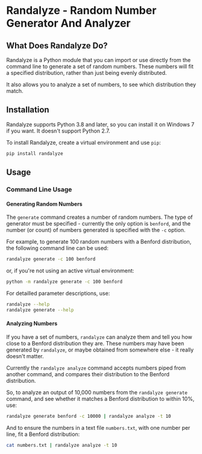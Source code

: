 # Randalyze - Random Number Generator And Analyzer

## What Does Randalyze Do?

Randalyze is a Python module that you can import or use directly from the command line to generate a set of random numbers. These numbers will fit a specified distribution, rather than just being evenly distributed.

It also allows you to analyze a set of numbers, to see which distribution they match.

## Installation

Randalyze supports Python 3.8 and later, so you can install it on Windows 7 if you want. It doesn't support Python 2.7.

To install Randalyze, create a virtual environment and use `pip`:

```bash
pip install randalyze
```

## Usage

### Command Line Usage

#### Generating Random Numbers

The `generate` command creates a number of random numbers. The type of generator must be specified - currently the only option is `benford`, and the number (or count) of numbers generated is specified with the `-c` option.

For example, to generate 100 random numbers with a Benford distribution, the following command line can be used:

```bash
randalyze generate -c 100 benford
```

or, if you're not using an active virtual environment:

```bash
python -m randalyze generate -c 100 benford
```

For detailled parameter descriptions, use:

```bash
randalyze --help
randalyze generate --help
```

#### Analyzing Numbers

If you have a set of numbers, `randalyze` can analyze them and tell you how close to a Benford distribution they are. These numbers may have been generated by `randalyze`, or maybe obtained from somewhere else - it really doesn't matter.

Currently the `randalyze analyze` command accepts numbers piped from another command, and compares their distribution to the Benford distribution.

So, to analyze an output of 10,000 numbers from the `randalyze generate` command, and see whether it matches a Benford distribution to within 10%, use:

```bash
randalyze generate benford -c 10000 | randalyze analyze -t 10
```

And to ensure the numbers in a text file `numbers.txt`, with one number per line, fit a Benford distribution:

```bash
cat numbers.txt | randalyze analyze -t 10
```
